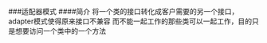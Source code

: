 ###适配器模式
####简介
    将一个类的接口转化成客户需要的另一个接口，adapter模式使得原来接口不兼容
    而不能一起工作的那些类可以一起工作，目的只是想要访问一个类中的一个方法
    